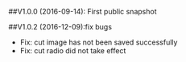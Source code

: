 ##V1.0.0 (2016-09-14): First public snapshot

##V1.0.2 (2016-12-09):fix bugs 

* Fix: cut image has not been saved successfully 
* Fix: cut radio did not take effect
